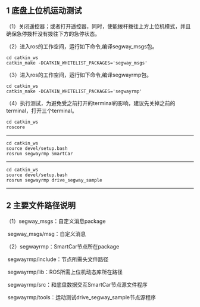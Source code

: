 
## 1 底盘上位机运动测试

（1）关闭遥控器；或者打开遥控器，同时，使能拨杆拨往上方上位机模式，并且确保急停拨杆没有拨往下方的急停状态。

（2）进入ros的工作空间，运行如下命令,编译segway_msgs包。
```
cd catkin_ws
catkin_make -DCATKIN_WHITELIST_PACKAGES='segway_msgs'
```

（3）进入ros的工作空间，运行如下命令,编译segwayrmp包。

```
cd catkin_ws
catkin_make -DCATKIN_WHITELIST_PACKAGES='segwayrmp'
```

（4）执行测试，为避免受之前打开的terminal的影响，建议先关掉之前的terminal，打开三个terminal。

```
cd catkin_ws
roscore
```

------

```
cd catkin_ws
source devel/setup.bash
rosrun segwayrmp SmartCar
```

------

```
cd catkin_ws
source devel/setup.bash
rosrun segwayrmp drive_segway_sample
```



------

## 2 主要文件路径说明

（1）segway_msgs：自定义消息package

​					segway_msgs/msg：自定义消息

（2）segwayrmp：SmartCar节点所在package

​					segwayrmp/include：节点所需头文件路径

​					segwayrmp/lib：ROS所需上位机动态库所在路径

​					segwayrmp/src：和底盘数据交互SmartCar节点源文件程序

​					segwayrmp/tools：运动测试drive_segway_sample节点源程序


